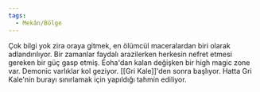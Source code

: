 ```yaml
---  
tags:  
  - Mekân/Bölge  
---  
```

  
Çok bilgi yok zira oraya gitmek, en ölümcül maceralardan biri olarak adlandırılıyor. Bir zamanlar faydalı arazilerken herkesin nefret etmesi gereken bir güç gasp etmiş. Eoha'dan kalan değişken bir high magic zone var. Demonic varlıklar kol geziyor. [[Gri Kale]]'den sonra başlıyor. Hatta Gri Kale'nin burayı sınırlamak için yapıldığı tahmin ediliyor. 